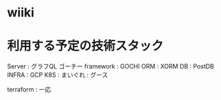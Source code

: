 # wiiki

# 利用する予定の技術スタック  
Server : グラフQL
ゴーチー
framework : GOCHI
ORM : XORM
DB : PostDB
INFRA : GCP
K8S :
まいぐれ : グース

terraform : 一応
